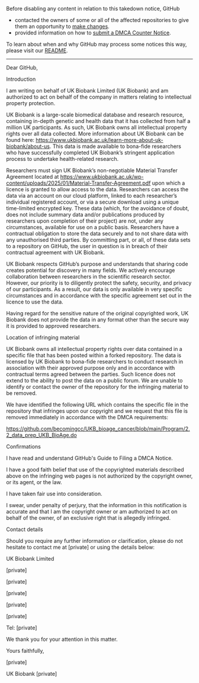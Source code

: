 Before disabling any content in relation to this takedown notice, GitHub
- contacted the owners of some or all of the affected repositories to give them an opportunity to [make changes](https://docs.github.com/en/github/site-policy/dmca-takedown-policy#a-how-does-this-actually-work).
- provided information on how to [submit a DMCA Counter Notice](https://docs.github.com/en/articles/guide-to-submitting-a-dmca-counter-notice).

To learn about when and why GitHub may process some notices this way, please visit our [README](https://github.com/github/dmca/blob/master/README.md#anatomy-of-a-takedown-notice).

---

Dear GitHub,

 

Introduction

 

I am writing on behalf of UK Biobank Limited (UK Biobank) and am authorized to act on behalf of the company in matters relating to intellectual property protection.  

 

UK Biobank is a large-scale biomedical database and research resource, containing in-depth genetic and health data that it has collected from half a million UK participants. As such, UK Biobank owns all intellectual property rights over all data collected. More information about UK Biobank can be found here: https://www.ukbiobank.ac.uk/learn-more-about-uk-biobank/about-us. This data is made available to bona-fide researchers who have successfully completed UK Biobank’s stringent application process to undertake health-related research.

 

Researchers must sign UK Biobank’s non-negotiable Material Transfer Agreement located at https://www.ukbiobank.ac.uk/wp-content/uploads/2025/01/Material-Transfer-Agreement.pdf upon which a licence is granted to allow access to the data. Researchers can access the data via an account on our cloud platform, linked to each researcher’s individual registered account, or via a secure download using a unique time-limited encrypted key. These data (which, for the avoidance of doubt, does not include summary data and/or publications produced by researchers upon completion of their project) are not, under any circumstances, available for use on a public basis. Researchers have a contractual obligation to store the data securely and to not share data with any unauthorised third parties. By committing part, or all, of these data sets to a repository on GitHub, the user in question is in breach of their contractual agreement with UK Biobank.

 

UK Biobank respects GitHub’s purpose and understands that sharing code creates potential for discovery in many fields. We actively encourage collaboration between researchers in the scientific research sector. However, our priority is to diligently protect the safety, security, and privacy of our participants. As a result, our data is only available in very specific circumstances and in accordance with the specific agreement set out in the licence to use the data.

 

Having regard for the sensitive nature of the original copyrighted work, UK Biobank does not provide the data in any format other than the secure way it is provided to approved researchers.

 

Location of infringing material

 

UK Biobank owns all intellectual property rights over data contained in a specific file that has been posted within a forked repository. The data is licensed by UK Biobank to bona-fide researchers to conduct research in association with their approved purpose only and in accordance with contractual terms agreed between the parties. Such licence does not extend to the ability to post the data on a public forum. We are unable to identify or contact the owner of the repository for the infringing material to be removed.

 

We have identified the following URL which contains the specific file in the repository that infringes upon our copyright and we request that this file is removed immediately in accordance with the DMCA requirements:

 

https://github.com/becomingcc/UKB_bioage_cancer/blob/main/Program/2.2_data_prep_UKB_BioAge.do

 

Confirmations

 

I have read and understand GitHub's Guide to Filing a DMCA Notice.

 

I have a good faith belief that use of the copyrighted materials described above on the infringing web pages is not authorized by the copyright owner, or its agent, or the law.

 

I have taken fair use into consideration.

 

I swear, under penalty of perjury, that the information in this notification is accurate and that I am the copyright owner or am authorized to act on behalf of the owner, of an exclusive right that is allegedly infringed.

 

Contact details

 

Should you require any further information or clarification, please do not hesitate to contact me at [private] or using the details below:

 

UK Biobank Limited

[private]

[private]

[private]

[private]

[private]

 

Tel: [private]

 

We thank you for your attention in this matter.

 

Yours faithfully,

 

[private]

UK Biobank [private]
